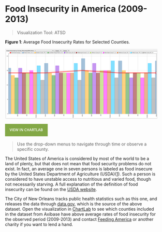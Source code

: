 # Food Insecurity in America (2009-2013)

>Visualization Tool: ATSD

**Figure 1**: Average Food Insecurity Rates for Selected Counties.

![](./images/fi1.png)

[![View in ChartLab](./images/button.png)](https://apps.axibase.com/chartlab/c8492399/2/#fullscreen)

> Use the drop-down menus to navigate through time or observe a specific county.

The United States of America is considered by most of the world to be a land of plenty, but that does not mean that
food security problems do not exist. In fact, an average one in seven persons is labeled as food insecure by the United States
Department of Agriculture (USDA)([1](http://www.worldhunger.org/hunger-in-america-2016-united-states-hunger-poverty-facts/)). Such a person is considered to have unstable access to nutritious and varied food, though
not necessarily starving. A full explanation of the definition of food insecurity can be found on the [USDA website](https://www.ers.usda.gov/topics/food-nutrition-assistance/food-security-in-the-us/definitions-of-food-security/).

The City of New Orleans tracks public health statistics such as this one, and releases the data through [data.gov](https://catalog.data.gov/dataset/food-insecurity-rates-2009-present),
which is the source of the above dataset. Open the visualization in [ChartLab](https://apps.axibase.com/chartlab) to see which counties included in the dataset
from Axibase have above average rates of food insecurity for the observed period (2009-2013) and contact [Feeding America](http://www.feedingamerica.org/take-action/volunteer/)
or another charity if you want to lend a hand.
